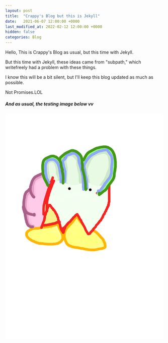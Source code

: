 ```yaml
---
layout: post
title:  "Crappy's Blog but this is Jekyll"
date:   2021-06-07 12:00:00 +0000
last_modified_at: 2022-02-12 12:00:00 +0000
hidden: false
categories: Blog
---
```

Hello, This is Crappy's Blog as usual, but this time with Jekyll.

But this time with Jekyll, these ideas came from "subpath," which writefreely had a problem with these things.

I know this will be a bit silent, but I'll keep this blog updated as much as possible.

Not Promises.LOL

##### And as usual, the testing image below vv

![Test wowowowowowo](/assets/images/mouse_bottr.png)
